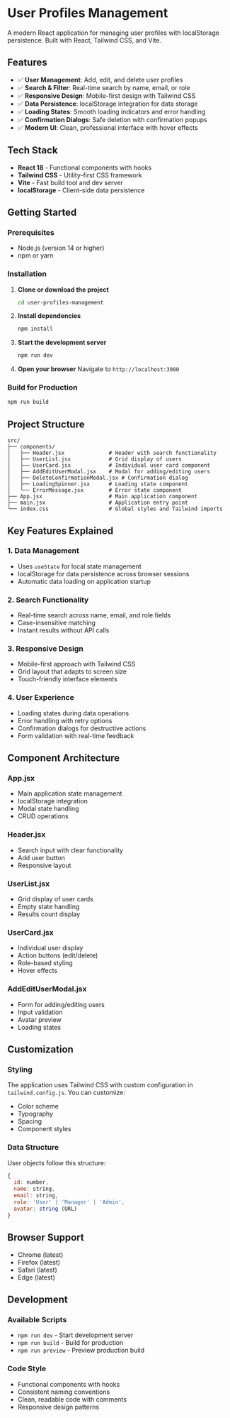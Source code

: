 # User Profiles Management

A modern React application for managing user profiles with localStorage persistence. Built with React, Tailwind CSS, and Vite.

## Features

- ✅ **User Management**: Add, edit, and delete user profiles
- ✅ **Search & Filter**: Real-time search by name, email, or role
- ✅ **Responsive Design**: Mobile-first design with Tailwind CSS
- ✅ **Data Persistence**: localStorage integration for data storage
- ✅ **Loading States**: Smooth loading indicators and error handling
- ✅ **Confirmation Dialogs**: Safe deletion with confirmation popups
- ✅ **Modern UI**: Clean, professional interface with hover effects

## Tech Stack

- **React 18** - Functional components with hooks
- **Tailwind CSS** - Utility-first CSS framework
- **Vite** - Fast build tool and dev server
- **localStorage** - Client-side data persistence

## Getting Started

### Prerequisites

- Node.js (version 14 or higher)
- npm or yarn

### Installation

1. **Clone or download the project**
   ```bash
   cd user-profiles-management
   ```

2. **Install dependencies**
   ```bash
   npm install
   ```

3. **Start the development server**
   ```bash
   npm run dev
   ```

4. **Open your browser**
   Navigate to `http://localhost:3000`

### Build for Production

```bash
npm run build
```

## Project Structure

```
src/
├── components/
│   ├── Header.jsx              # Header with search functionality
│   ├── UserList.jsx            # Grid display of users
│   ├── UserCard.jsx            # Individual user card component
│   ├── AddEditUserModal.jsx    # Modal for adding/editing users
│   ├── DeleteConfirmationModal.jsx # Confirmation dialog
│   ├── LoadingSpinner.jsx      # Loading state component
│   └── ErrorMessage.jsx        # Error state component
├── App.jsx                     # Main application component
├── main.jsx                    # Application entry point
└── index.css                   # Global styles and Tailwind imports
```

## Key Features Explained

### 1. Data Management
- Uses `useState` for local state management
- localStorage for data persistence across browser sessions
- Automatic data loading on application startup

### 2. Search Functionality
- Real-time search across name, email, and role fields
- Case-insensitive matching
- Instant results without API calls

### 3. Responsive Design
- Mobile-first approach with Tailwind CSS
- Grid layout that adapts to screen size
- Touch-friendly interface elements

### 4. User Experience
- Loading states during data operations
- Error handling with retry options
- Confirmation dialogs for destructive actions
- Form validation with real-time feedback

## Component Architecture

### App.jsx
- Main application state management
- localStorage integration
- Modal state handling
- CRUD operations

### Header.jsx
- Search input with clear functionality
- Add user button
- Responsive layout

### UserList.jsx
- Grid display of user cards
- Empty state handling
- Results count display

### UserCard.jsx
- Individual user display
- Action buttons (edit/delete)
- Role-based styling
- Hover effects

### AddEditUserModal.jsx
- Form for adding/editing users
- Input validation
- Avatar preview
- Loading states

## Customization

### Styling
The application uses Tailwind CSS with custom configuration in `tailwind.config.js`. You can customize:
- Color scheme
- Typography
- Spacing
- Component styles

### Data Structure
User objects follow this structure:
```javascript
{
  id: number,
  name: string,
  email: string,
  role: 'User' | 'Manager' | 'Admin',
  avatar: string (URL)
}
```

## Browser Support

- Chrome (latest)
- Firefox (latest)
- Safari (latest)
- Edge (latest)

## Development

### Available Scripts

- `npm run dev` - Start development server
- `npm run build` - Build for production
- `npm run preview` - Preview production build

### Code Style

- Functional components with hooks
- Consistent naming conventions
- Clean, readable code with comments
- Responsive design patterns


